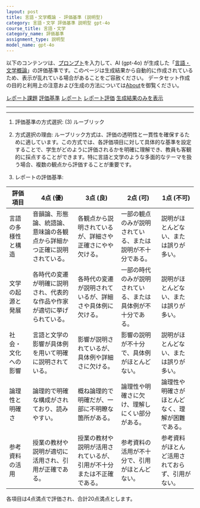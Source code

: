 ```yaml
---
layout: post
title: 言語・文学概論 - 評価基準 (説明型)
category: 言語・文学 評価基準 説明型 gpt-4o
course_title: 言語・文学
category_name: 評価基準
assignment_type: 説明型
model_name: gpt-4o
---
```


以下のコンテンツは、[プロンプト](https://github.com/takedatoshiyuki/synthetic_assignments/tree/main/generated/言語・文学/gpt-4o/prompt_評価基準-説明型.md)を入力して、AI (gpt-4o) が生成した「[言語・文学概論](/contents/言語・文学/)」の評価基準です。このページは生成結果から自動的に作成されているため、表示が乱れている場合があることをご容赦ください。
データセット作成の目的と利用上の注意および生成の方法については[About](/About)を御覧ください。

[レポート課題](../レポート課題-説明型)
[評価基準](../評価基準-説明型)
[レポート](../レポート-説明型)
[レポート評価](../レポート評価-説明型)
[生成結果のみを表示](https://github.com/takedatoshiyuki/synthetic_assignments/tree/main/generated/言語・文学/gpt-4o/評価基準-説明型.md)
  

***
***
  
1. 評価基準の方式選択: (3) ルーブリック

2. 方式選択の理由:
ルーブリック方式は、評価の透明性と一貫性を確保するために適しています。この方式では、各評価項目に対して具体的な基準を設定することで、学生がどのように評価されるかを明確に理解でき、教員も客観的に採点することができます。特に言語と文学のような多面的なテーマを扱う場合、複数の観点から評価することが重要です。

3. レポートの評価基準:

| 評価項目           | 4点 (優)                                                                 | 3点 (良)                                                               | 2点 (可)                                                               | 1点 (不可)                                                             |
|--------------------|---------------------------------------------------------------------------|------------------------------------------------------------------------|------------------------------------------------------------------------|------------------------------------------------------------------------|
| 言語の多様性と構造 | 音韻論、形態論、統語論、意味論の各観点から詳細かつ正確に説明されている。 | 各観点から説明されているが、詳細さや正確さにやや欠ける。             | 一部の観点のみが説明されている、または説明が不十分である。             | 説明がほとんどない、または誤りが多い。                                 |
| 文学の起源と発展   | 各時代の変遷が明確に説明され、代表的な作品や作家が適切に挙げられている。 | 各時代の変遷が説明されているが、詳細さや具体例に欠ける。             | 一部の時代のみが説明されている、または具体例が不十分である。           | 説明がほとんどない、または誤りが多い。                                 |
| 社会・文化への影響 | 言語と文学の影響が具体例を用いて明確に説明されている。                   | 影響が説明されているが、具体例や詳細さに欠ける。                     | 影響の説明が不十分で、具体例がほとんどない。                           | 説明がほとんどない、または誤りが多い。                                 |
| 論理性と明確さ     | 論理的で明確な構成がされており、読みやすい。                             | 概ね論理的で明確だが、一部に不明瞭な箇所がある。                     | 論理性や明確さに欠け、理解しにくい部分がある。                         | 論理性や明確さがほとんどなく、理解が困難である。                       |
| 参考資料の活用     | 授業の教材や説明が適切に活用され、引用が正確である。                     | 授業の教材や説明が活用されているが、引用が不十分または不正確である。 | 参考資料の活用が不十分で、引用がほとんどない。                         | 参考資料がほとんど活用されておらず、引用がない。                       |

各項目は4点満点で評価され、合計20点満点とします。
